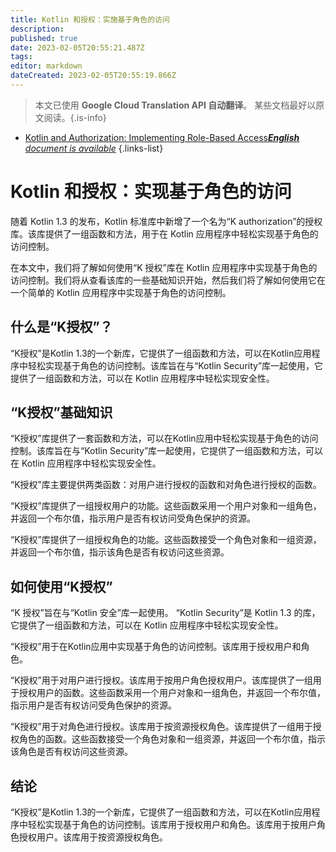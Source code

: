 ```yaml
---
title: Kotlin 和授权：实施基于角色的访问
description: 
published: true
date: 2023-02-05T20:55:21.487Z
tags: 
editor: markdown
dateCreated: 2023-02-05T20:55:19.866Z
---
```


> 本文已使用 **Google Cloud Translation API 自动翻译**。
某些文档最好以原文阅读。{.is-info}



- [Kotlin and Authorization: Implementing Role-Based Access***English** document is available*](/en/Knowledge-base/Kotlin/kotlin-and-authorization-implementing-role-based-access)
{.links-list}


# Kotlin 和授权：实现基于角色的访问

随着 Kotlin 1.3 的发布，Kotlin 标准库中新增了一个名为“K authorization”的授权库。该库提供了一组函数和方法，用于在 Kotlin 应用程序中轻松实现基于角色的访问控制。

在本文中，我们将了解如何使用“K 授权”库在 Kotlin 应用程序中实现基于角色的访问控制。我们将从查看该库的一些基础知识开始，然后我们将了解如何使用它在一个简单的 Kotlin 应用程序中实现基于角色的访问控制。

## 什么是“K授权”？

“K授权”是Kotlin 1.3的一个新库，它提供了一组函数和方法，可以在Kotlin应用程序中轻松实现基于角色的访问控制。该库旨在与“Kotlin Security”库一起使用，它提供了一组函数和方法，可以在 Kotlin 应用程序中轻松实现安全性。

## “K授权”基础知识

“K授权”库提供了一套函数和方法，可以在Kotlin应用中轻松实现基于角色的访问控制。该库旨在与“Kotlin Security”库一起使用，它提供了一组函数和方法，可以在 Kotlin 应用程序中轻松实现安全性。

“K授权”库主要提供两类函数：对用户进行授权的函数和对角色进行授权的函数。

“K授权”库提供了一组授权用户的功能。这些函数采用一个用户对象和一组角色，并返回一个布尔值，指示用户是否有权访问受角色保护的资源。

“K授权”库提供了一组授权角色的功能。这些函数接受一个角色对象和一组资源，并返回一个布尔值，指示该角色是否有权访问这些资源。

## 如何使用“K授权”

“K 授权”旨在与“Kotlin 安全”库一起使用。 “Kotlin Security”是 Kotlin 1.3 的库，它提供了一组函数和方法，可以在 Kotlin 应用程序中轻松实现安全性。

“K授权”用于在Kotlin应用中实现基于角色的访问控制。该库用于授权用户和角色。

“K授权”用于对用户进行授权。该库用于按用户角色授权用户。该库提供了一组用于授权用户的函数。这些函数采用一个用户对象和一组角色，并返回一个布尔值，指示用户是否有权访问受角色保护的资源。

“K授权”用于对角色进行授权。该库用于按资源授权角色。该库提供了一组用于授权角色的函数。这些函数接受一个角色对象和一组资源，并返回一个布尔值，指示该角色是否有权访问这些资源。

## 结论

“K授权”是Kotlin 1.3的一个新库，它提供了一组函数和方法，可以在Kotlin应用程序中轻松实现基于角色的访问控制。该库用于授权用户和角色。该库用于按用户角色授权用户。该库用于按资源授权角色。